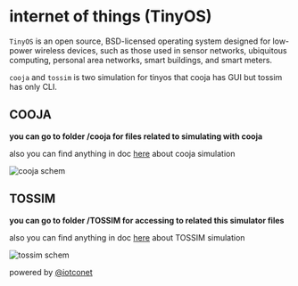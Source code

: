 
# internet of things (TinyOS)

`TinyOS` is an open source, BSD-licensed operating system designed for low-power wireless devices, such as those used in sensor networks, ubiquitous computing, personal area networks, smart buildings, and smart meters.  

`cooja` and `tossim` is two simulation for tinyos that cooja has GUI but tossim has only CLI.  

## COOJA
**you can go to folder /cooja for files related to simulating with cooja**  

also you can find anything in doc 
[here](https://anrg.usc.edu/contiki/index.php/Cooja_Simulator)
about cooja simulation  

![cooja schem](https://www.iotco.net/cooja.png)

## TOSSIM
**you can go to folder /TOSSIM for accessing to related this simulator files**  

also you can find anything in doc 
[here](http://tinyos.stanford.edu/tinyos-wiki/index.php/TOSSIM)
about TOSSIM simulation  

![tossim schem](https://www.iotco.net/tossim.png)


powered by [@iotconet](https://www.github.com/iotconet)
